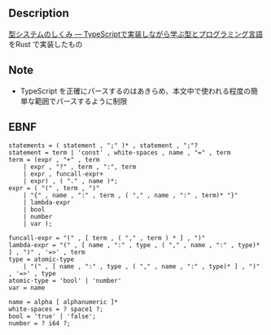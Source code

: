 ## Description

[型システムのしくみ ― TypeScriptで実装しながら学ぶ型とプログラミング言語](https://www.lambdanote.com/products/type-systems) をRust で実装したもの

## Note

- TypeScript を正確にパースするのはあきらめ、本文中で使われる程度の簡単な範囲でパースするように制限

## EBNF

```
statements = ( statement , ";" )* , statement , ";"?
statement = term | 'const' , white-spaces , name , "=" , term
term = (expr , "+" , term
    | expr , "?" , term , ":", term
    | expr , funcall-expr+
    | expr) , ( "." , name )*;
expr = ( "(" , term , ")"
    | "{" , name , ":" , term , ( "," , name , ":" , term)* "}"
    | lambda-expr
    | bool
    | number
    | var );

funcall-expr = "(" , [ term , ( "," , term ) * ] , ")"
lambda-expr = "(" , [ name , ":" , type , ( "," , name , ":" , type)* ] , ")" , '=>' , term
type = atomic-type
    | "(" , [ name , ":" , type , ( "," , name , ":" , type)* ] , ")" , '=>' , type
atomic-type = 'bool' | 'number'
var = name

name = alpha [ alphanumeric ]*
white-spaces = ? space1 ?;
bool = 'true' | 'false';
number = ? i64 ?;
```
